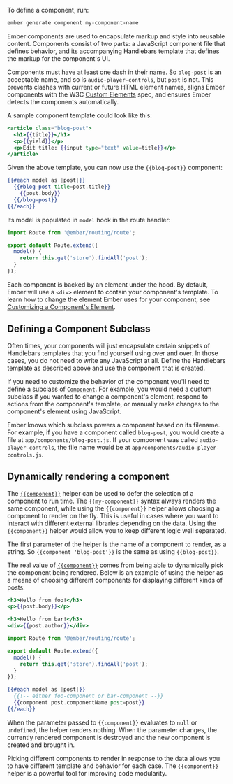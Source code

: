 To define a component, run:

```bash
ember generate component my-component-name
```

Ember components are used to encapsulate markup and style into reusable content.
Components consist of two parts: a JavaScript component file that defines behavior, and its accompanying Handlebars template that defines the markup for the component's UI.

Components must have at least one dash in their name. So `blog-post` is an acceptable
name, and so is `audio-player-controls`, but `post` is not. This prevents clashes with
current or future HTML element names, aligns Ember components with the W3C [Custom
Elements](https://dvcs.w3.org/hg/webcomponents/raw-file/tip/spec/custom/index.html)
spec, and ensures Ember detects the components automatically.

A sample component template could look like this:

```handlebars {data-filename=app/templates/components/blog-post.hbs}
<article class="blog-post">
  <h1>{{title}}</h1>
  <p>{{yield}}</p>
  <p>Edit title: {{input type="text" value=title}}</p>
</article>
```

Given the above template, you can now use the `{{blog-post}}` component:

```handlebars {data-filename=app/templates/index.hbs}
{{#each model as |post|}}
  {{#blog-post title=post.title}}
    {{post.body}}
  {{/blog-post}}
{{/each}}
```

Its model is populated in `model` hook in the route handler:

```javascript {data-filename=app/routes/index.js}
import Route from '@ember/routing/route';

export default Route.extend({
  model() {
    return this.get('store').findAll('post');
  }
});
```

Each component is backed by an element under the hood. By default,
Ember will use a `<div>` element to contain your component's template.
To learn how to change the element Ember uses for your component, see
[Customizing a Component's
Element](../customizing-a-components-element/).


## Defining a Component Subclass

Often times, your components will just encapsulate certain snippets of
Handlebars templates that you find yourself using over and over. In
those cases, you do not need to write any JavaScript at all. Define
the Handlebars template as described above and use the component that is
created.

If you need to customize the behavior of the component you'll
need to define a subclass of [`Component`](https://www.emberjs.com/api/ember/release/classes/Component). For example, you would
need a custom subclass if you wanted to change a component's element,
respond to actions from the component's template, or manually make
changes to the component's element using JavaScript.

Ember knows which subclass powers a component based on its filename. For
example, if you have a component called `blog-post`, you would create a
file at `app/components/blog-post.js`. If your component was called
`audio-player-controls`, the file name would be at
`app/components/audio-player-controls.js`.

## Dynamically rendering a component

The [`{{component}}`](https://www.emberjs.com/api/ember/release/classes/Ember.Templates.helpers/methods/component?anchor=component) helper can be used to defer the selection of a component to
run time. The `{{my-component}}` syntax always renders the same component,
while using the `{{component}}` helper allows choosing a component to render on
the fly. This is useful in cases where you want to interact with different
external libraries depending on the data. Using the `{{component}}` helper would
allow you to keep different logic well separated.

The first parameter of the helper is the name of a component to render, as a
string. So `{{component 'blog-post'}}` is the same as using `{{blog-post}}`.

The real value of [`{{component}}`](https://www.emberjs.com/api/ember/release/classes/Ember.Templates.helpers/methods/component?anchor=component) comes from being able to dynamically pick
the component being rendered. Below is an example of using the helper as a
means of choosing different components for displaying different kinds of posts:

```handlebars {data-filename=app/templates/components/foo-component.hbs}
<h3>Hello from foo!</h3>
<p>{{post.body}}</p>
```

```handlebars {data-filename=app/templates/components/bar-component.hbs}
<h3>Hello from bar!</h3>
<div>{{post.author}}</div>
```

```javascript {data-filename=app/routes/index.js}
import Route from '@ember/routing/route';

export default Route.extend({
  model() {
    return this.get('store').findAll('post');
  }
});
```

```handlebars {data-filename=app/templates/index.hbs}
{{#each model as |post|}}
  {{!-- either foo-component or bar-component --}}
  {{component post.componentName post=post}}
{{/each}}
```

When the parameter passed to `{{component}}` evaluates to `null` or `undefined`,
the helper renders nothing. When the parameter changes, the currently rendered
component is destroyed and the new component is created and brought in.

Picking different components to render in response to the data allows you to
have different template and behavior for each case. The `{{component}}` helper
is a powerful tool for improving code modularity.
